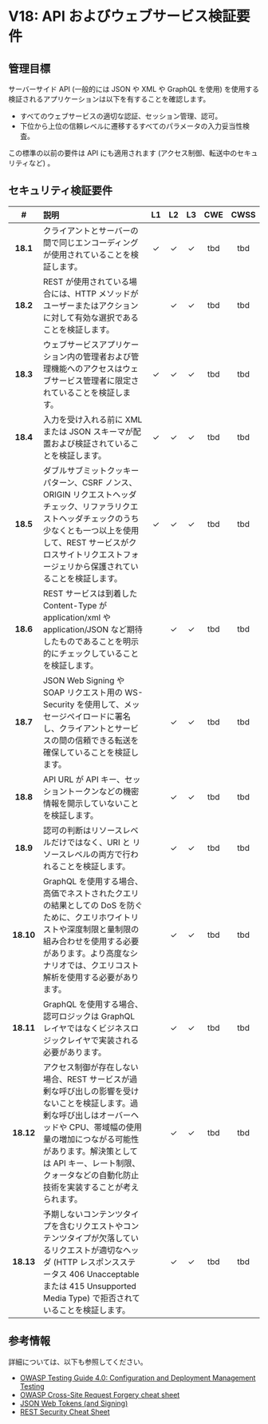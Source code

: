 # V18: API およびウェブサービス検証要件

## 管理目標

サーバーサイド API (一般的には JSON や XML や GraphQL を使用) を使用する検証されるアプリケーションは以下を有することを確認します。

* すべてのウェブサービスの適切な認証、セッション管理、認可。
* 下位から上位の信頼レベルに遷移するすべてのパラメータの入力妥当性検査。

この標準の以前の要件は API にも適用されます (アクセス制御、転送中のセキュリティなど) 。

## セキュリティ検証要件

| # | 説明 | L1 | L2 | L3 | CWE | CWSS |
| :---: | :--- | :---: | :---:| :---: | :---: | :---: |
| **18.1** | クライアントとサーバーの間で同じエンコーディングが使用されていることを検証します。 | ✓ | ✓ | ✓ | tbd | tbd |
| **18.2** | REST が使用されている場合には、HTTP メソッドがユーザーまたはアクションに対して有効な選択であることを検証します。 |  | ✓ | ✓ | tbd | tbd |
| **18.3** | ウェブサービスアプリケーション内の管理者および管理機能へのアクセスはウェブサービス管理者に限定されていることを検証します。 | ✓ | ✓ | ✓ | tbd | tbd |
| **18.4** | 入力を受け入れる前に XML または JSON スキーマが配置および検証されていることを検証します。 | ✓ | ✓ | ✓ | tbd | tbd |
| **18.5** | ダブルサブミットクッキーパターン、CSRF ノンス、ORIGIN リクエストヘッダチェック、リファラリクエストヘッダチェックのうち少なくとも一つ以上を使用して、REST サービスがクロスサイトリクエストフォージェリから保護されていることを検証します。 | ✓ | ✓ | ✓ | tbd | tbd |
| **18.6** | REST サービスは到着した Content-Type が application/xml や application/JSON など期待したものであることを明示的にチェックしていることを検証します。 |  | ✓ | ✓ | tbd | tbd |
| **18.7** | JSON Web Signing や SOAP リクエスト用の WS-Security を使用して、メッセージペイロードに署名し、クライアントとサービスの間の信頼できる転送を確保していることを検証します。 |  | ✓ | ✓ | tbd | tbd |
| **18.8** | API URL が API キー、セッショントークンなどの機密情報を開示していないことを検証します。 |  | ✓ | ✓ | tbd | tbd |
| **18.9** | 認可の判断はリソースレベルだけではなく、URI と リソースレベルの両方で行われることを検証します。 |  | ✓ | ✓ | tbd | tbd |
| **18.10** | GraphQL を使用する場合、高価でネストされたクエリの結果としての DoS を防ぐために、クエリホワイトリストや深度制限と量制限の組み合わせを使用する必要があります。より高度なシナリオでは、クエリコスト解析を使用する必要があります。 |  | ✓ | ✓ | tbd | tbd |
| **18.11** | GraphQL を使用する場合、認可ロジックは GraphQL レイヤではなくビジネスロジックレイヤで実装される必要があります。 |  | ✓ | ✓ | tbd | tbd |
| **18.12** | アクセス制御が存在しない場合、REST サービスが過剰な呼び出しの影響を受けないことを検証します。過剰な呼び出しはオーバーヘッドや CPU、帯域幅の使用量の増加につながる可能性があります。解決策としては API キー、レート制限、クォータなどの自動化防止技術を実装することが考えられます。 |  | ✓ | ✓ | tbd | tbd |
| **18.13** | 予期しないコンテンツタイプを含むリクエストやコンテンツタイプが欠落しているリクエストが適切なヘッダ (HTTP レスポンスステータス 406 Unacceptable または 415 Unsupported Media Type) で拒否されていることを検証します。 |  | ✓ | ✓ | tbd | tbd |

## 参考情報

詳細については、以下も参照してください。

* [OWASP Testing Guide 4.0: Configuration and Deployment Management Testing](https://www.owasp.org/index.php/Testing_for_configuration_management)
* [OWASP Cross-Site Request Forgery cheat sheet](https://www.owasp.org/index.php/Cross-Site_Request_Forgery_(CSRF)_Prevention_Cheat_Sheet)
* [JSON Web Tokens (and Signing)](https://jwt.io/)
* [REST Security Cheat Sheet](https://www.owasp.org/index.php/REST_Security_Cheat_Sheet)
